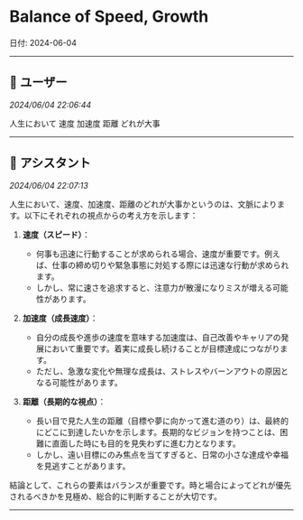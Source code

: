 # Balance of Speed, Growth

日付: 2024-06-04

---

## 👤 ユーザー
*2024/06/04 22:06:44*

人生において 速度 加速度 距離 どれが大事

---

## 🤖 アシスタント
*2024/06/04 22:07:13*

人生において、速度、加速度、距離のどれが大事かというのは、文脈によります。以下にそれぞれの視点からの考え方を示します：

1. **速度（スピード）**：
   - 何事も迅速に行動することが求められる場合、速度が重要です。例えば、仕事の締め切りや緊急事態に対処する際には迅速な行動が求められます。
   - しかし、常に速さを追求すると、注意力が散漫になりミスが増える可能性があります。

2. **加速度（成長速度）**：
   - 自分の成長や進歩の速度を意味する加速度は、自己改善やキャリアの発展において重要です。着実に成長し続けることが目標達成につながります。
   - ただし、急激な変化や無理な成長は、ストレスやバーンアウトの原因となる可能性があります。

3. **距離（長期的な視点）**：
   - 長い目で見た人生の距離（目標や夢に向かって進む道のり）は、最終的にどこに到達したいかを示します。長期的なビジョンを持つことは、困難に直面した時にも目的を見失わずに進む力となります。
   - しかし、遠い目標にのみ焦点を当てすぎると、日常の小さな達成や幸福を見逃すことがあります。

結論として、これらの要素はバランスが重要です。時と場合によってどれが優先されるべきかを見極め、総合的に判断することが大切です。

---
